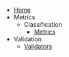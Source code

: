 <!-- docs/_sidebar.md -->

* [Home](/)
* Metrics
    * Classification
        * [Metrics](metrics/)
* Validation
    * [Validators](validators/)
